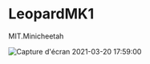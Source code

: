 # LeopardMK1
MIT.Minicheetah

![Capture d'écran 2021-03-20 17:59:00](https://user-images.githubusercontent.com/55119049/111877967-2566c280-89a6-11eb-9e1e-57652fac0d4a.png)
